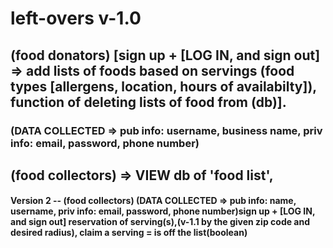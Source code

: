 # left-overs v-1.0

## (food donators) [sign up + [LOG IN, and sign out] => add lists of foods based on servings (food types [allergens, location,  hours of availabilty]), function of deleting lists of food from (db)].
### (DATA COLLECTED => pub info: username, business name, priv info: email, password, phone number)

## (food collectors) => VIEW db of 'food list', 





 #### Version 2 -- (food collectors) (DATA COLLECTED => pub info: name, username, priv info: email, password, phone number)sign up + [LOG IN, and sign out] reservation of serving(s),(v-1.1 by the given zip code and desired radius), claim a serving = is off the list(boolean)